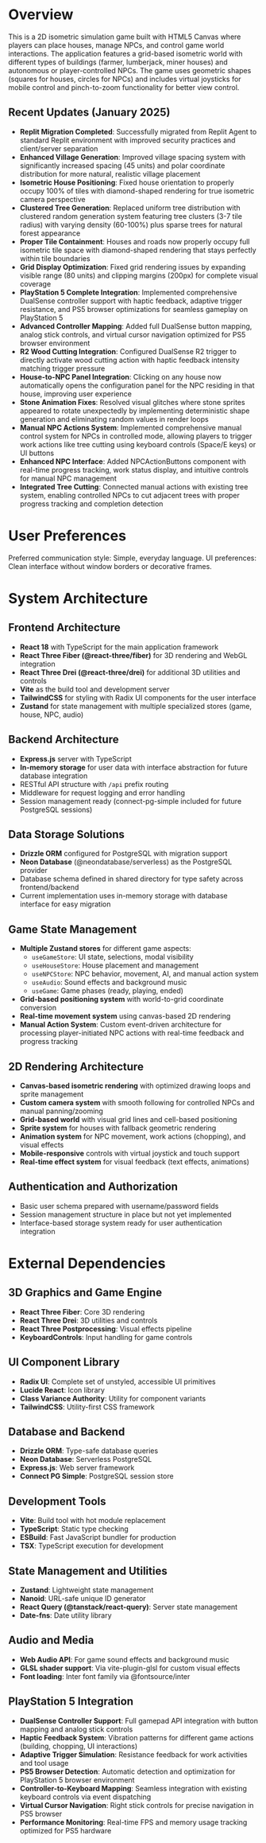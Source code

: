 # Overview

This is a 2D isometric simulation game built with HTML5 Canvas where players can place houses, manage NPCs, and control game world interactions. The application features a grid-based isometric world with different types of buildings (farmer, lumberjack, miner houses) and autonomous or player-controlled NPCs. The game uses geometric shapes (squares for houses, circles for NPCs) and includes virtual joysticks for mobile control and pinch-to-zoom functionality for better view control.

## Recent Updates (January 2025)
- **Replit Migration Completed**: Successfully migrated from Replit Agent to standard Replit environment with improved security practices and client/server separation
- **Enhanced Village Generation**: Improved village spacing system with significantly increased spacing (45 units) and polar coordinate distribution for more natural, realistic village placement
- **Isometric House Positioning**: Fixed house orientation to properly occupy 100% of tiles with diamond-shaped rendering for true isometric camera perspective
- **Clustered Tree Generation**: Replaced uniform tree distribution with clustered random generation system featuring tree clusters (3-7 tile radius) with varying density (60-100%) plus sparse trees for natural forest appearance
- **Proper Tile Containment**: Houses and roads now properly occupy full isometric tile space with diamond-shaped rendering that stays perfectly within tile boundaries
- **Grid Display Optimization**: Fixed grid rendering issues by expanding visible range (80 units) and clipping margins (200px) for complete visual coverage
- **PlayStation 5 Complete Integration**: Implemented comprehensive DualSense controller support with haptic feedback, adaptive trigger resistance, and PS5 browser optimizations for seamless gameplay on PlayStation 5
- **Advanced Controller Mapping**: Added full DualSense button mapping, analog stick controls, and virtual cursor navigation optimized for PS5 browser environment
- **R2 Wood Cutting Integration**: Configured DualSense R2 trigger to directly activate wood cutting action with haptic feedback intensity matching trigger pressure
- **House-to-NPC Panel Integration**: Clicking on any house now automatically opens the configuration panel for the NPC residing in that house, improving user experience
- **Stone Animation Fixes**: Resolved visual glitches where stone sprites appeared to rotate unexpectedly by implementing deterministic shape generation and eliminating random values in render loops
- **Manual NPC Actions System**: Implemented comprehensive manual control system for NPCs in controlled mode, allowing players to trigger work actions like tree cutting using keyboard controls (Space/E keys) or UI buttons
- **Enhanced NPC Interface**: Added NPCActionButtons component with real-time progress tracking, work status display, and intuitive controls for manual NPC management
- **Integrated Tree Cutting**: Connected manual actions with existing tree system, enabling controlled NPCs to cut adjacent trees with proper progress tracking and completion detection

# User Preferences

Preferred communication style: Simple, everyday language.
UI preferences: Clean interface without window borders or decorative frames.

# System Architecture

## Frontend Architecture
- **React 18** with TypeScript for the main application framework
- **React Three Fiber (@react-three/fiber)** for 3D rendering and WebGL integration
- **React Three Drei (@react-three/drei)** for additional 3D utilities and controls
- **Vite** as the build tool and development server
- **TailwindCSS** for styling with Radix UI components for the user interface
- **Zustand** for state management with multiple specialized stores (game, house, NPC, audio)

## Backend Architecture
- **Express.js** server with TypeScript
- **In-memory storage** for user data with interface abstraction for future database integration
- RESTful API structure with `/api` prefix routing
- Middleware for request logging and error handling
- Session management ready (connect-pg-simple included for future PostgreSQL sessions)

## Data Storage Solutions
- **Drizzle ORM** configured for PostgreSQL with migration support
- **Neon Database** (@neondatabase/serverless) as the PostgreSQL provider
- Database schema defined in shared directory for type safety across frontend/backend
- Current implementation uses in-memory storage with database interface for easy migration

## Game State Management
- **Multiple Zustand stores** for different game aspects:
  - `useGameStore`: UI state, selections, modal visibility
  - `useHouseStore`: House placement and management
  - `useNPCStore`: NPC behavior, movement, AI, and manual action system
  - `useAudio`: Sound effects and background music
  - `useGame`: Game phases (ready, playing, ended)
- **Grid-based positioning system** with world-to-grid coordinate conversion
- **Real-time movement system** using canvas-based 2D rendering
- **Manual Action System**: Custom event-driven architecture for processing player-initiated NPC actions with real-time feedback and progress tracking

## 2D Rendering Architecture
- **Canvas-based isometric rendering** with optimized drawing loops and sprite management
- **Custom camera system** with smooth following for controlled NPCs and manual panning/zooming
- **Grid-based world** with visual grid lines and cell-based positioning
- **Sprite system** for houses with fallback geometric rendering
- **Animation system** for NPC movement, work actions (chopping), and visual effects
- **Mobile-responsive** controls with virtual joystick and touch support
- **Real-time effect system** for visual feedback (text effects, animations)

## Authentication and Authorization
- Basic user schema prepared with username/password fields
- Session management structure in place but not yet implemented
- Interface-based storage system ready for user authentication integration

# External Dependencies

## 3D Graphics and Game Engine
- **React Three Fiber**: Core 3D rendering
- **React Three Drei**: 3D utilities and controls
- **React Three Postprocessing**: Visual effects pipeline
- **KeyboardControls**: Input handling for game controls

## UI Component Library
- **Radix UI**: Complete set of unstyled, accessible UI primitives
- **Lucide React**: Icon library
- **Class Variance Authority**: Utility for component variants
- **TailwindCSS**: Utility-first CSS framework

## Database and Backend
- **Drizzle ORM**: Type-safe database queries
- **Neon Database**: Serverless PostgreSQL
- **Express.js**: Web server framework
- **Connect PG Simple**: PostgreSQL session store

## Development Tools
- **Vite**: Build tool with hot module replacement
- **TypeScript**: Static type checking
- **ESBuild**: Fast JavaScript bundler for production
- **TSX**: TypeScript execution for development

## State Management and Utilities
- **Zustand**: Lightweight state management
- **Nanoid**: URL-safe unique ID generator
- **React Query (@tanstack/react-query)**: Server state management
- **Date-fns**: Date utility library

## Audio and Media
- **Web Audio API**: For game sound effects and background music
- **GLSL shader support**: Via vite-plugin-glsl for custom visual effects
- **Font loading**: Inter font family via @fontsource/inter

## PlayStation 5 Integration
- **DualSense Controller Support**: Full gamepad API integration with button mapping and analog stick controls
- **Haptic Feedback System**: Vibration patterns for different game actions (building, chopping, UI interactions)
- **Adaptive Trigger Simulation**: Resistance feedback for work activities and tool usage
- **PS5 Browser Detection**: Automatic detection and optimization for PlayStation 5 browser environment
- **Controller-to-Keyboard Mapping**: Seamless integration with existing keyboard controls via event dispatching
- **Virtual Cursor Navigation**: Right stick controls for precise navigation in PS5 browser
- **Performance Monitoring**: Real-time FPS and memory usage tracking optimized for PS5 hardware